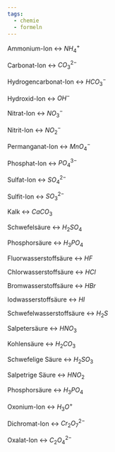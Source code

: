 ```yaml
---
tags:
  - chemie
  - formeln
---
```

Ammonium-Ion <-> $NH_4^+$
<!--SR:!2024-07-19,14,298!2024-07-09,3,260-->

Carbonat-Ion <-> $CO_3^{2-}$
<!--SR:!2024-07-10,3,266!2024-07-09,3,223-->

Hydrogencarbonat-Ion <-> $HCO_3^-$
<!--SR:!2024-07-11,3,220!2024-07-17,12,274-->
Hydroxid-Ion <-> $OH^-$
<!--SR:!2024-07-17,9,266!2024-07-16,10,274-->

Nitrat-Ion <-> $NO_3^-$
<!--SR:!2024-07-16,11,274!2024-07-09,3,246-->

Nitrit-Ion <-> $NO_2^-$
<!--SR:!2024-07-09,3,243!2024-07-16,11,274-->

Permanganat-Ion <-> $MnO_4^-$
<!--SR:!2024-07-17,12,274!2024-07-09,3,260-->

Phosphat-Ion <-> $PO_4^{3-}$
<!--SR:!2024-07-09,3,260!2024-07-20,12,263-->

Sulfat-Ion <-> $SO_4^{2-}$
<!--SR:!2024-07-09,3,223!2024-07-10,3,266-->

Sulfit-Ion <-> $SO_3^{2-}$
<!--SR:!2024-07-09,3,260!2024-07-15,10,274-->

Kalk <-> $CaCO_3$
<!--SR:!2024-07-10,3,240!2024-07-13,6,243-->

Schwefelsäure <-> $H_2SO_4$
<!--SR:!2024-07-09,3,214!2024-07-11,3,223-->

Phosphorsäure <-> $H_3PO_4$
<!--SR:!2024-07-09,3,226!2024-07-10,3,266-->

Fluorwasserstoffsäure <-> $HF$
<!--SR:!2024-07-09,3,260!2024-07-17,9,263-->


Chlorwasserstoffsäure <-> $HCl$
<!--SR:!2024-07-09,3,243!2024-07-11,6,254-->

Bromwasserstoffsäure <-> $HBr$
<!--SR:!2024-07-09,3,260!2024-07-17,12,274-->

Iodwasserstoffsäure <-> $HI$
<!--SR:!2024-07-18,10,279!2024-07-09,3,260-->

Schwefelwasserstoffsäure <-> $H_2S$
<!--SR:!2024-07-10,3,266!2024-07-09,3,239-->

Salpetersäure <-> $HNO_3$
<!--SR:!2024-07-11,3,239!2024-07-09,3,260-->

Kohlensäure <-> $H_2CO_3$
<!--SR:!2024-07-09,3,260!2024-07-17,9,263-->

Schwefelige Säure <-> $H_2SO_3$
<!--SR:!2024-07-11,6,254!2024-07-10,3,223-->

Salpetrige Säure <-> $HNO_2$
<!--SR:!2024-07-09,1,206!2024-07-09,3,214-->

Phosphorsäure <-> $H_3PO_4$
<!--SR:!2024-07-14,7,243!2024-07-11,3,220-->

Oxonium-Ion <-> $H_3O^+$
<!--SR:!2024-07-10,3,266!2024-07-09,3,223-->

Dichromat-Ion <-> $Cr_2O_7^{2-}$
<!--SR:!2024-07-10,3,223!2024-07-10,5,254-->

Oxalat-Ion <-> $C_2O_4^{2-}$
<!--SR:!2024-07-10,3,266!2024-07-09,3,223-->

